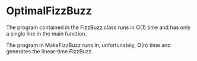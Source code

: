 # OptimalFizzBuzz
The program contained in the FizzBuzz class runs in O(1) time and has only a single line in the main function.

The program in MakeFizzBuzz runs in, unfortunately, O(n) time and generates the linear-time FizzBuzz.
